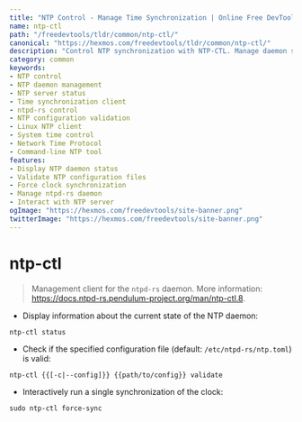 ```yaml
---
title: "NTP Control - Manage Time Synchronization | Online Free DevTools by Hexmos"
name: ntp-ctl
path: "/freedevtools/tldr/common/ntp-ctl/"
canonical: "https://hexmos.com/freedevtools/tldr/common/ntp-ctl/"
description: "Control NTP synchronization with NTP-CTL. Manage daemon status, validate configurations, and force synchronization. Free online tool, no registration required."
category: common
keywords:
- NTP control
- NTP daemon management
- NTP server status
- Time synchronization client
- ntpd-rs control
- NTP configuration validation
- Linux NTP client
- System time control
- Network Time Protocol
- Command-line NTP tool
features:
- Display NTP daemon status
- Validate NTP configuration files
- Force clock synchronization
- Manage ntpd-rs daemon
- Interact with NTP server
ogImage: "https://hexmos.com/freedevtools/site-banner.png"
twitterImage: "https://hexmos.com/freedevtools/site-banner.png"
---
```


# ntp-ctl

> Management client for the `ntpd-rs` daemon.
> More information: <https://docs.ntpd-rs.pendulum-project.org/man/ntp-ctl.8>.

- Display information about the current state of the NTP daemon:

`ntp-ctl status`

- Check if the specified configuration file (default: `/etc/ntpd-rs/ntp.toml`) is valid:

`ntp-ctl {{[-c|--config]}} {{path/to/config}} validate`

- Interactively run a single synchronization of the clock:

`sudo ntp-ctl force-sync`

